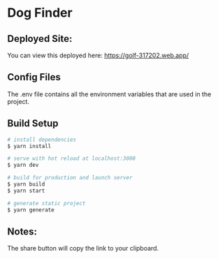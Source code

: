 # Dog Finder
## Deployed Site:

You can view this deployed here: https://golf-317202.web.app/

## Config Files
The .env file contains all the environment variables that are used in the project.

## Build Setup

```bash
# install dependencies
$ yarn install

# serve with hot reload at localhost:3000
$ yarn dev

# build for production and launch server
$ yarn build
$ yarn start

# generate static project
$ yarn generate
```

## Notes:
The share button will copy the link to your clipboard.
